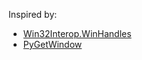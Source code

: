 ﻿Inspired by:

- [Win32Interop.WinHandles](https://github.com/zastrowm/Win32Interop.WinHandles)
- [PyGetWindow](https://pypi.org/project/PyGetWindow/)

